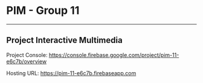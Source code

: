 # PIM - Group 11
---------------------------------
 Project Interactive Multimedia
---------------------------------


Project Console:
https://console.firebase.google.com/project/pim-11-e6c7b/overview

Hosting URL:
https://pim-11-e6c7b.firebaseapp.com

